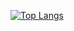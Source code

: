 [![Top Langs](https://github-readme-stats.vercel.app/api/top-langs/?username=Omal1k)](https://github.com/anuraghazra/github-readme-stats)
